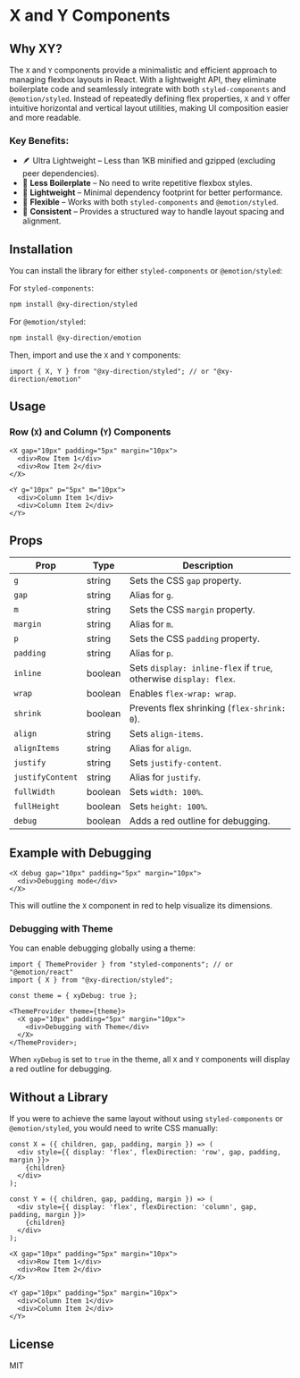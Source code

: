 # X and Y Components

## Why XY?

The `X` and `Y` components provide a minimalistic and efficient approach to managing flexbox layouts in React. With a lightweight API, they eliminate boilerplate code and seamlessly integrate with both `styled-components` and `@emotion/styled`. Instead of repeatedly defining flex properties, `X` and `Y` offer intuitive horizontal and vertical layout utilities, making UI composition easier and more readable.

### Key Benefits:

- 🪶 Ultra Lightweight – Less than 1KB minified and gzipped (excluding peer dependencies).
- 🚀 **Less Boilerplate** – No need to write repetitive flexbox styles.
- 🎯 **Lightweight** – Minimal dependency footprint for better performance.
- 🔧 **Flexible** – Works with both `styled-components` and `@emotion/styled`.
- 📏 **Consistent** – Provides a structured way to handle layout spacing and alignment.

## Installation

You can install the library for either `styled-components` or `@emotion/styled`:

For `styled-components`:

```sh
npm install @xy-direction/styled
```

For `@emotion/styled`:

```sh
npm install @xy-direction/emotion
```

Then, import and use the `X` and `Y` components:

```tsx
import { X, Y } from "@xy-direction/styled"; // or "@xy-direction/emotion"
```

## Usage

### Row (`X`) and Column (`Y`) Components

```tsx
<X gap="10px" padding="5px" margin="10px">
  <div>Row Item 1</div>
  <div>Row Item 2</div>
</X>

<Y g="10px" p="5px" m="10px">
  <div>Column Item 1</div>
  <div>Column Item 2</div>
</Y>
```

## Props

| Prop             | Type    | Description                                                       |
| ---------------- | ------- | ----------------------------------------------------------------- |
| `g`              | string  | Sets the CSS `gap` property.                                      |
| `gap`            | string  | Alias for `g`.                                                    |
| `m`              | string  | Sets the CSS `margin` property.                                   |
| `margin`         | string  | Alias for `m`.                                                    |
| `p`              | string  | Sets the CSS `padding` property.                                  |
| `padding`        | string  | Alias for `p`.                                                    |
| `inline`         | boolean | Sets `display: inline-flex` if `true`, otherwise `display: flex`. |
| `wrap`           | boolean | Enables `flex-wrap: wrap`.                                        |
| `shrink`         | boolean | Prevents flex shrinking (`flex-shrink: 0`).                       |
| `align`          | string  | Sets `align-items`.                                               |
| `alignItems`     | string  | Alias for `align`.                                                |
| `justify`        | string  | Sets `justify-content`.                                           |
| `justifyContent` | string  | Alias for `justify`.                                              |
| `fullWidth`      | boolean | Sets `width: 100%`.                                               |
| `fullHeight`     | boolean | Sets `height: 100%`.                                              |
| `debug`          | boolean | Adds a red outline for debugging.                                 |

## Example with Debugging

```tsx
<X debug gap="10px" padding="5px" margin="10px">
  <div>Debugging mode</div>
</X>
```

This will outline the `X` component in red to help visualize its dimensions.

### Debugging with Theme

You can enable debugging globally using a theme:

```tsx
import { ThemeProvider } from "styled-components"; // or "@emotion/react"
import { X } from "@xy-direction/styled";

const theme = { xyDebug: true };

<ThemeProvider theme={theme}>
  <X gap="10px" padding="5px" margin="10px">
    <div>Debugging with Theme</div>
  </X>
</ThemeProvider>;
```

When `xyDebug` is set to `true` in the theme, all `X` and `Y` components will display a red outline for debugging.

## Without a Library

If you were to achieve the same layout without using `styled-components` or `@emotion/styled`, you would need to write CSS manually:

```tsx
const X = ({ children, gap, padding, margin }) => (
  <div style={{ display: 'flex', flexDirection: 'row', gap, padding, margin }}>
    {children}
  </div>
);

const Y = ({ children, gap, padding, margin }) => (
  <div style={{ display: 'flex', flexDirection: 'column', gap, padding, margin }}>
    {children}
  </div>
);

<X gap="10px" padding="5px" margin="10px">
  <div>Row Item 1</div>
  <div>Row Item 2</div>
</X>

<Y gap="10px" padding="5px" margin="10px">
  <div>Column Item 1</div>
  <div>Column Item 2</div>
</Y>
```

## License

MIT
